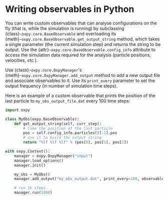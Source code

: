 # Writing observables in Python

You can write custom observables that can analyse configurations on the fly (that is, while the simulation is running) by subclassing {class}`~oxpy.core.BaseObservable` and overloading its {meth}`~oxpy.core.BaseObservable.get_output_string` method, which takes a single parameter (the current simulation step) and returns the string to be output. Use the {attr}`~oxpy.core.BaseObservable.config_info` attribute to access the simulation data required for the analysis (particle positions, velocities, *etc.*).

Use {class}`~oxpy.core.OxpyManager`'s {meth}`~oxpy.core.OxpyManager.add_output` method to add a new output file and associate observables to it. Use its `print_every` parameter to set the output frequency (in number of simulation time steps).

Here is an example of a custom observable that prints the position of the last particle to `my_obs_output_file.dat` every 100 time steps: 

```python
import oxpy

class MyObs(oxpy.BaseObservable):
    def get_output_string(self, curr_step):
        # take the position of the last particle
        pos = self.config_info.particles()[-1].pos
        # use it to build the output string
        return "%lf %lf %lf" % (pos[0], pos[1], pos[2])

with oxpy.Context():
    manager = oxpy.OxpyManager("input")
    manager.load_options()
    manager.init()

    my_obs = MyObs()
    manager.add_output("my_obs_output.dat", print_every=100, observables=[my_obs, ])

    # run 1k steps
    manager.run(1000)
```
